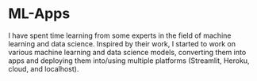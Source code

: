 # ML-Apps

I have spent time learning from some experts in the field of machine learning and data science. Inspired by their work, I started to work on various machine learning and data science models, converting them into apps and deploying them into/using multiple platforms (Streamlit, Heroku, cloud, and localhost). 
